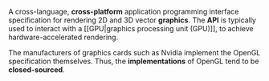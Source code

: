 A cross-language, **cross-platform** application programming interface specification for rendering 2D and 3D vector **graphics**. The **API** is typically used to interact with a [[GPU|graphics processing unit (GPU)]], to achieve hardware-accelerated rendering.

The manufacturers of graphics cards such as Nvidia implement the OpenGL specification themselves. Thus, the **implementations** of OpenGL tend to be **closed-sourced**.